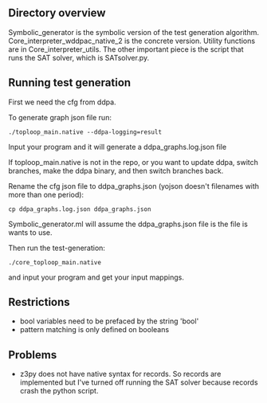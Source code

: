 ## Directory overview
Symbolic_generator is the symbolic version of the test generation algorithm. Core_interpreter_wddpac_native_2 is the concrete version. Utility functions are in Core_interpreter_utils. The other important piece is the script that runs the SAT solver, which is SATsolver.py.

## Running test generation
First we need the cfg from ddpa.

To generate graph json file run:

`./toploop_main.native --ddpa-logging=result`

Input your program and it will generate a ddpa_graphs.log.json file

If toploop_main.native is not in the repo, or you want to update ddpa, switch branches, make the ddpa binary, and then
switch branches back.

Rename the cfg json file to ddpa_graphs.json (yojson doesn't filenames with more than one period):

`cp ddpa_graphs.log.json ddpa_graphs.json`

Symbolic_generator.ml will assume the ddpa_graphs.json file is the file is wants to use.

Then run the test-generation:

`./core_toploop_main.native`

and input your program and get your input mappings.

## Restrictions
* bool variables need to be prefaced by the string 'bool'
* pattern matching is only defined on booleans

## Problems
* z3py does not have native syntax for records. So records are implemented but
I've turned off running the SAT solver because records crash the python script.
